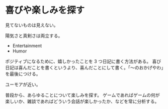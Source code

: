 # 喜びや楽しみを探す

見てないものは見えない。

陽気さと真剣さは両立する。

- Entertainment
- Humor

ポジティブになるために、嬉しかったことを 3 つ日記に書く方法がある。
喜び日記は喜んだことを書くというより、喜んだことにして書く。「〜のおかげやわ」を最後につける。

ユーモアが近い。

普段から、あらゆることについて楽しみを探す。
ゲームであればゲームの何が楽しいか、雑談であればどういう会話が楽しかったか、などを常に分析する。
